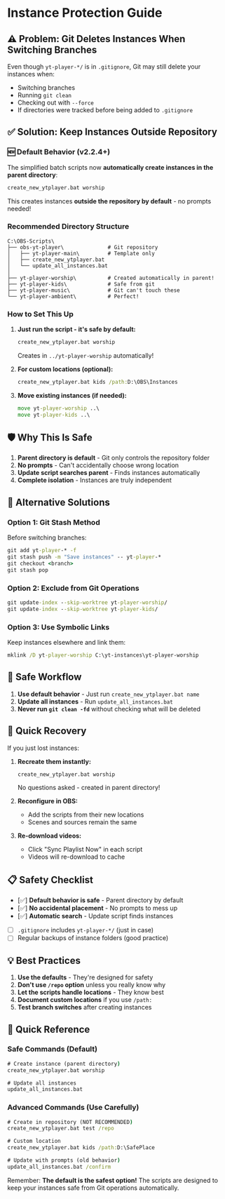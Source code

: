 # Instance Protection Guide

## ⚠️ Problem: Git Deletes Instances When Switching Branches

Even though `yt-player-*/` is in `.gitignore`, Git may still delete your instances when:
- Switching branches
- Running `git clean`
- Checking out with `--force`
- If directories were tracked before being added to `.gitignore`

## ✅ Solution: Keep Instances Outside Repository

### 🆕 Default Behavior (v2.2.4+)

The simplified batch scripts now **automatically create instances in the parent directory**:

```cmd
create_new_ytplayer.bat worship
```

This creates instances **outside the repository by default** - no prompts needed!

### Recommended Directory Structure

```
C:\OBS-Scripts\
├── obs-yt-player\              # Git repository
│   ├── yt-player-main\         # Template only
│   ├── create_new_ytplayer.bat
│   └── update_all_instances.bat
│
├── yt-player-worship\          # Created automatically in parent!
├── yt-player-kids\             # Safe from git
├── yt-player-music\            # Git can't touch these
└── yt-player-ambient\          # Perfect!
```

### How to Set This Up

1. **Just run the script - it's safe by default:**
   ```cmd
   create_new_ytplayer.bat worship
   ```
   Creates in `../yt-player-worship` automatically!

2. **For custom locations (optional):**
   ```cmd
   create_new_ytplayer.bat kids /path:D:\OBS\Instances
   ```

3. **Move existing instances (if needed):**
   ```cmd
   move yt-player-worship ..\
   move yt-player-kids ..\
   ```

## 🛡️ Why This Is Safe

1. **Parent directory is default** - Git only controls the repository folder
2. **No prompts** - Can't accidentally choose wrong location
3. **Update script searches parent** - Finds instances automatically
4. **Complete isolation** - Instances are truly independent

## 🔧 Alternative Solutions

### Option 1: Git Stash Method
Before switching branches:
```cmd
git add yt-player-* -f
git stash push -m "Save instances" -- yt-player-*
git checkout <branch>
git stash pop
```

### Option 2: Exclude from Git Operations
```cmd
git update-index --skip-worktree yt-player-worship/
git update-index --skip-worktree yt-player-kids/
```

### Option 3: Use Symbolic Links
Keep instances elsewhere and link them:
```cmd
mklink /D yt-player-worship C:\yt-instances\yt-player-worship
```

## 📝 Safe Workflow

1. **Use default behavior** - Just run `create_new_ytplayer.bat name`
2. **Update all instances** - Run `update_all_instances.bat`
3. **Never run `git clean -fd`** without checking what will be deleted

## 🚀 Quick Recovery

If you just lost instances:

1. **Recreate them instantly:**
   ```cmd
   create_new_ytplayer.bat worship
   ```
   No questions asked - created in parent directory!

2. **Reconfigure in OBS:**
   - Add the scripts from their new locations
   - Scenes and sources remain the same

3. **Re-download videos:**
   - Click "Sync Playlist Now" in each script
   - Videos will re-download to cache

## 📋 Safety Checklist

- [✅] **Default behavior is safe** - Parent directory by default
- [✅] **No accidental placement** - No prompts to mess up
- [✅] **Automatic search** - Update script finds instances
- [ ] `.gitignore` includes `yt-player-*/` (just in case)
- [ ] Regular backups of instance folders (good practice)

## 💡 Best Practices

1. **Use the defaults** - They're designed for safety
2. **Don't use `/repo` option** unless you really know why
3. **Let the scripts handle locations** - They know best
4. **Document custom locations** if you use `/path:`
5. **Test branch switches** after creating instances

## 🎯 Quick Reference

### Safe Commands (Default)
```cmd
# Create instance (parent directory)
create_new_ytplayer.bat worship

# Update all instances
update_all_instances.bat
```

### Advanced Commands (Use Carefully)
```cmd
# Create in repository (NOT RECOMMENDED)
create_new_ytplayer.bat test /repo

# Custom location
create_new_ytplayer.bat kids /path:D:\SafePlace

# Update with prompts (old behavior)
update_all_instances.bat /confirm
```

Remember: **The default is the safest option!** The scripts are designed to keep your instances safe from Git operations automatically.